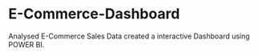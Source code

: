 # E-Commerce-Dashboard

Analysed E-Commerce Sales Data created a interactive Dashboard using POWER BI.
